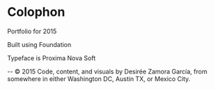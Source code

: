 # Colophon

Portfolio for 2015

Built using Foundation

Typeface is Proxima Nova Soft

--
© 2015 Code, content, and visuals by Desirée Zamora García, from somewhere in either Washington DC, Austin TX, or Mexico City.
